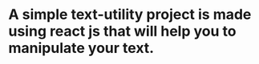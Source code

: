 # A simple text-utility project is made using react js that will help you to manipulate your text.

